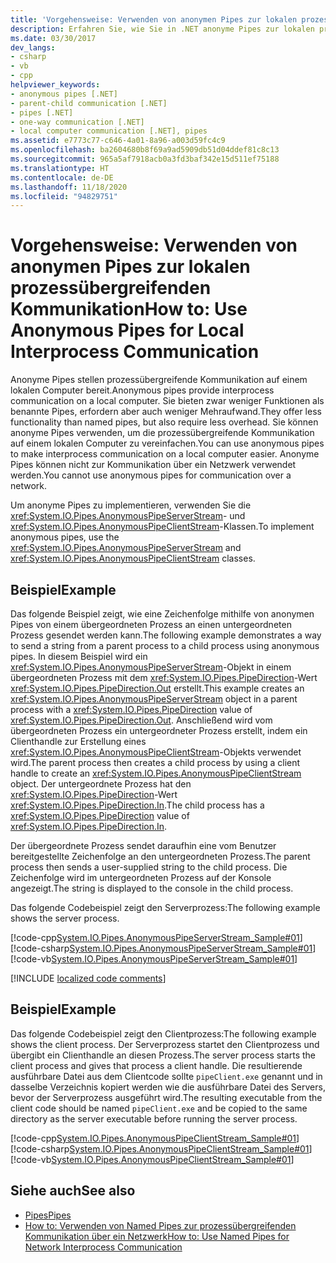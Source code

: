 ```yaml
---
title: 'Vorgehensweise: Verwenden von anonymen Pipes zur lokalen prozessübergreifenden Kommunikation'
description: Erfahren Sie, wie Sie in .NET anonyme Pipes zur lokalen prozessübergreifenden Kommunikation auf einem lokalen Computer verwenden. Anonyme Pipes verursachen weniger Verwaltungsaufwand als Named Pipes.
ms.date: 03/30/2017
dev_langs:
- csharp
- vb
- cpp
helpviewer_keywords:
- anonymous pipes [.NET]
- parent-child communication [.NET]
- pipes [.NET]
- one-way communication [.NET]
- local computer communication [.NET], pipes
ms.assetid: e7773c77-c646-4a01-8a96-a003d59fc4c9
ms.openlocfilehash: ba2604680b8f69a9ad5909db51d04ddef81c8c13
ms.sourcegitcommit: 965a5af7918acb0a3fd3baf342e15d511ef75188
ms.translationtype: HT
ms.contentlocale: de-DE
ms.lasthandoff: 11/18/2020
ms.locfileid: "94829751"
---
```

# <a name="how-to-use-anonymous-pipes-for-local-interprocess-communication"></a><span data-ttu-id="4440e-104">Vorgehensweise: Verwenden von anonymen Pipes zur lokalen prozessübergreifenden Kommunikation</span><span class="sxs-lookup"><span data-stu-id="4440e-104">How to: Use Anonymous Pipes for Local Interprocess Communication</span></span>

<span data-ttu-id="4440e-105">Anonyme Pipes stellen prozessübergreifende Kommunikation auf einem lokalen Computer bereit.</span><span class="sxs-lookup"><span data-stu-id="4440e-105">Anonymous pipes provide interprocess communication on a local computer.</span></span> <span data-ttu-id="4440e-106">Sie bieten zwar weniger Funktionen als benannte Pipes, erfordern aber auch weniger Mehraufwand.</span><span class="sxs-lookup"><span data-stu-id="4440e-106">They offer less functionality than named pipes, but also require less overhead.</span></span> <span data-ttu-id="4440e-107">Sie können anonyme Pipes verwenden, um die prozessübergreifende Kommunikation auf einem lokalen Computer zu vereinfachen.</span><span class="sxs-lookup"><span data-stu-id="4440e-107">You can use anonymous pipes to make interprocess communication on a local computer easier.</span></span> <span data-ttu-id="4440e-108">Anonyme Pipes können nicht zur Kommunikation über ein Netzwerk verwendet werden.</span><span class="sxs-lookup"><span data-stu-id="4440e-108">You cannot use anonymous pipes for communication over a network.</span></span>  
  
 <span data-ttu-id="4440e-109">Um anonyme Pipes zu implementieren, verwenden Sie die <xref:System.IO.Pipes.AnonymousPipeServerStream>- und <xref:System.IO.Pipes.AnonymousPipeClientStream>-Klassen.</span><span class="sxs-lookup"><span data-stu-id="4440e-109">To implement anonymous pipes, use the <xref:System.IO.Pipes.AnonymousPipeServerStream> and <xref:System.IO.Pipes.AnonymousPipeClientStream> classes.</span></span>  
  
## <a name="example"></a><span data-ttu-id="4440e-110">Beispiel</span><span class="sxs-lookup"><span data-stu-id="4440e-110">Example</span></span>  
 <span data-ttu-id="4440e-111">Das folgende Beispiel zeigt, wie eine Zeichenfolge mithilfe von anonymen Pipes von einem übergeordneten Prozess an einen untergeordneten Prozess gesendet werden kann.</span><span class="sxs-lookup"><span data-stu-id="4440e-111">The following example demonstrates a way to send a string from a parent process to a child process using anonymous pipes.</span></span> <span data-ttu-id="4440e-112">In diesem Beispiel wird ein <xref:System.IO.Pipes.AnonymousPipeServerStream>-Objekt in einem übergeordneten Prozess mit dem <xref:System.IO.Pipes.PipeDirection>-Wert <xref:System.IO.Pipes.PipeDirection.Out> erstellt.</span><span class="sxs-lookup"><span data-stu-id="4440e-112">This example creates an <xref:System.IO.Pipes.AnonymousPipeServerStream> object in a parent process with a <xref:System.IO.Pipes.PipeDirection> value of <xref:System.IO.Pipes.PipeDirection.Out>.</span></span> <span data-ttu-id="4440e-113">Anschließend wird vom übergeordneten Prozess ein untergeordneter Prozess erstellt, indem ein Clienthandle zur Erstellung eines <xref:System.IO.Pipes.AnonymousPipeClientStream>-Objekts verwendet wird.</span><span class="sxs-lookup"><span data-stu-id="4440e-113">The parent process then creates a child process by using a client handle to create an <xref:System.IO.Pipes.AnonymousPipeClientStream> object.</span></span> <span data-ttu-id="4440e-114">Der untergeordnete Prozess hat den <xref:System.IO.Pipes.PipeDirection>-Wert <xref:System.IO.Pipes.PipeDirection.In>.</span><span class="sxs-lookup"><span data-stu-id="4440e-114">The child process has a <xref:System.IO.Pipes.PipeDirection> value of <xref:System.IO.Pipes.PipeDirection.In>.</span></span>  
  
 <span data-ttu-id="4440e-115">Der übergeordnete Prozess sendet daraufhin eine vom Benutzer bereitgestellte Zeichenfolge an den untergeordneten Prozess.</span><span class="sxs-lookup"><span data-stu-id="4440e-115">The parent process then sends a user-supplied string to the child process.</span></span> <span data-ttu-id="4440e-116">Die Zeichenfolge wird im untergeordneten Prozess auf der Konsole angezeigt.</span><span class="sxs-lookup"><span data-stu-id="4440e-116">The string is displayed to the console in the child process.</span></span>  
  
 <span data-ttu-id="4440e-117">Das folgende Codebeispiel zeigt den Serverprozess:</span><span class="sxs-lookup"><span data-stu-id="4440e-117">The following example shows the server process.</span></span>  
  
 [!code-cpp[System.IO.Pipes.AnonymousPipeServerStream_Sample#01](../../../samples/snippets/cpp/VS_Snippets_CLR_System/system.IO.Pipes.AnonymousPipeServerStream_Sample/cpp/program.cpp#01)]
 [!code-csharp[System.IO.Pipes.AnonymousPipeServerStream_Sample#01](../../../samples/snippets/csharp/VS_Snippets_CLR_System/system.IO.Pipes.AnonymousPipeServerStream_Sample/cs/Program.cs#01)]
 [!code-vb[System.IO.Pipes.AnonymousPipeServerStream_Sample#01](../../../samples/snippets/visualbasic/VS_Snippets_CLR_System/system.IO.Pipes.AnonymousPipeServerStream_Sample/vb/program.vb#01)]  

[!INCLUDE [localized code comments](../../../includes/code-comments-loc.md)]
  
## <a name="example"></a><span data-ttu-id="4440e-118">Beispiel</span><span class="sxs-lookup"><span data-stu-id="4440e-118">Example</span></span>  
 <span data-ttu-id="4440e-119">Das folgende Codebeispiel zeigt den Clientprozess:</span><span class="sxs-lookup"><span data-stu-id="4440e-119">The following example shows the client process.</span></span> <span data-ttu-id="4440e-120">Der Serverprozess startet den Clientprozess und übergibt ein Clienthandle an diesen Prozess.</span><span class="sxs-lookup"><span data-stu-id="4440e-120">The server process starts the client process and gives that process a client handle.</span></span> <span data-ttu-id="4440e-121">Die resultierende ausführbare Datei aus dem Clientcode sollte `pipeClient.exe` genannt und in dasselbe Verzeichnis kopiert werden wie die ausführbare Datei des Servers, bevor der Serverprozess ausgeführt wird.</span><span class="sxs-lookup"><span data-stu-id="4440e-121">The resulting executable from the client code should be named `pipeClient.exe` and be copied to the same directory as the server executable before running the server process.</span></span>  
  
 [!code-cpp[System.IO.Pipes.AnonymousPipeClientStream_Sample#01](../../../samples/snippets/cpp/VS_Snippets_CLR_System/system.IO.Pipes.AnonymousPipeClientStream_Sample/cpp/program.cpp#01)]
 [!code-csharp[System.IO.Pipes.AnonymousPipeClientStream_Sample#01](../../../samples/snippets/csharp/VS_Snippets_CLR_System/system.IO.Pipes.AnonymousPipeClientStream_Sample/cs/Program.cs#01)]
 [!code-vb[System.IO.Pipes.AnonymousPipeClientStream_Sample#01](../../../samples/snippets/visualbasic/VS_Snippets_CLR_System/system.IO.Pipes.AnonymousPipeClientStream_Sample/vb/program.vb#01)]  
  
## <a name="see-also"></a><span data-ttu-id="4440e-122">Siehe auch</span><span class="sxs-lookup"><span data-stu-id="4440e-122">See also</span></span>

- [<span data-ttu-id="4440e-123">Pipes</span><span class="sxs-lookup"><span data-stu-id="4440e-123">Pipes</span></span>](pipe-operations.md)
- [<span data-ttu-id="4440e-124">How to: Verwenden von Named Pipes zur prozessübergreifenden Kommunikation über ein Netzwerk</span><span class="sxs-lookup"><span data-stu-id="4440e-124">How to: Use Named Pipes for Network Interprocess Communication</span></span>](how-to-use-named-pipes-for-network-interprocess-communication.md)
